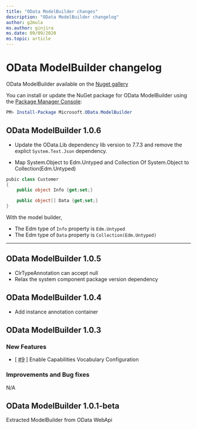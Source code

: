 ```yaml
---
title: "OData ModelBuilder changes"
description: "OData ModelBuilder changelog"
author: g2mula
ms.author: ginjira
ms.date: 09/09/2020
ms.topic: article
---
```


# OData ModelBuilder changelog

OData ModelBuilder available on the [Nuget gallery](https://www.nuget.org/packages/Microsoft.OData.ModelBuilder)

You can install or update the NuGet package for OData ModelBuilder using the [Package Manager Console](https://docs.nuget.org/docs/start-here/using-the-package-manager-console):

```PowerShell
PM> Install-Package Microsoft.OData.ModelBuilder
```

## OData ModelBuilder 1.0.6

* Update the OData.Lib dependency lib version to 7.7.3 and remove the explict `System.Text.Json` dependency.

* Map System.Object to Edm.Untyped and Collection Of System.Object to Collection(Edm.Untyped)

```C#
pubic class Customer
{
    public object Info {get;set;}

    public object[] Data {get;set;}
}
```
With the model builder, 
* The Edm type of `Info` property is `Edm.Untyped`
* The Edm type of `Data` property is `Collection(Edm.Untyped)`

---

## OData ModelBuilder 1.0.5

* ClrTypeAnnotation can accept null
* Relax the system component package version dependency

## OData ModelBuilder 1.0.4

* Add instance annotation container

## OData ModelBuilder 1.0.3

### New Features

* [ [#9](https://github.com/OData/ModelBuilder/pull/9) ] Enable Capabilities Vocabulary Configuration

### Improvements and Bug fixes

N/A

## OData ModelBuilder 1.0.1-beta

Extracted ModelBuilder from OData WebApi
